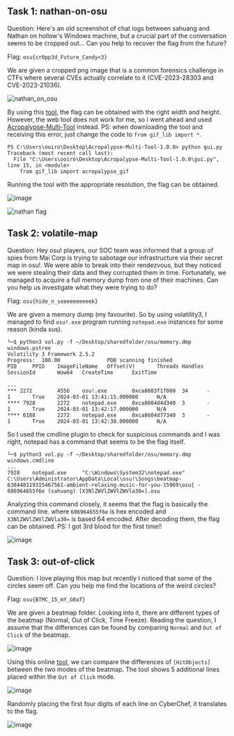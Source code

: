 ## Task 1: nathan-on-osu
Question: Here's an old screenshot of chat logs between sahuang and Nathan on hollow's Windows machine, but a crucial part of the conversation seems to be cropped out... Can you help to recover the flag from the future?

Flag: `osu{cr0pp3d_Future_Candy<3}`

We are given a cropped png image that is a common forensics challenge in CTFs where several CVEs actually correlate to it (CVE-2023-28303 and CVE-2023-21036).

![nathan_on_osu](https://github.com/warlocksmurf/onlinectf-writeups/assets/121353711/aeebc31f-0bb4-4ffc-bf8d-47ef9caf83b5)

By using this [tool](https://acropalypse.app/), the flag can be obtained with the right width and height. However, the web tool does not work for me, so I went ahead and used [Acropalypse-Multi-Tool](https://github.com/frankthetank-music/Acropalypse-Multi-Tool/tree/main) instead. PS: when downloading the tool and receiving this error, just change the code to `from gif_lib import *`.

```
PS C:\Users\ooiro\Desktop\Acropalypse-Multi-Tool-1.0.0> python gui.py
Traceback (most recent call last):
  File "C:\Users\ooiro\Desktop\Acropalypse-Multi-Tool-1.0.0\gui.py", line 15, in <module>
    from gif_lib import acropalypse_gif
```

Running the tool with the appropriate resolution, the flag can be obtained.

![image](https://github.com/warlocksmurf/onlinectf-writeups/assets/121353711/9a282e4d-061b-43be-bb8a-0a71f5288710)

![nathan flag](https://github.com/warlocksmurf/onlinectf-writeups/assets/121353711/4035976e-7320-4ecb-8557-7182a2dea9aa)

## Task 2: volatile-map
Question: Hey osu! players, our SOC team was informed that a group of spies from Mai Corp is trying to sabotage our infrastructure via their secret map in osu!.
We were able to break into their rendezvous, but they noticed we were stealing their data and they corrupted them in time. Fortunately, we managed to acquire a full memory dump from one of their machines.
Can you help us investigate what they were trying to do?

Flag: `osu{hide_n_seeeeeeeeeek}`

We are given a memory dump (my favourite). So by using volatility3, I managed to find `osu!.exe` program running `notepad.exe` instances for some reason (kinda sus).

```
└─$ python3 vol.py -f ~/Desktop/sharedfolder/osu/memory.dmp windows.pstree 
Volatility 3 Framework 2.5.2
Progress:  100.00               PDB scanning finished                                
PID     PPID    ImageFileName   Offset(V)       Threads Handles SessionId       Wow64   CreateTime      ExitTime

...
*** 2272        4556    osu!.exe        0xca8603f1f080  34      -       1       True    2024-03-01 13:41:15.000000      N/A
**** 7928       2272    notepad.exe     0xca8604d4d340  3       -       1       True    2024-03-01 13:42:17.000000      N/A
**** 6188       2272    notepad.exe     0xca8604d77340  3       -       1       True    2024-03-01 13:42:38.000000      N/A
```

So I used the cmdline plugin to check for suspicious commands and I was right, notepad has a command that seems to be the flag itself.

```
└─$ python3 vol.py -f ~/Desktop/sharedfolder/osu/memory.dmp windows.cmdline
...
7928    notepad.exe     "C:\Windows\System32\notepad.exe" C:\Users\Administrator\AppData\Local\osu!\Songs\beatmap-638448119315467561-ambient-relaxing-music-for-you-15969\osu{ - 686964655f6e (sahuang) [X3NlZWVlZWVlZWVla30=].osu
```

Analyzing this command closely, it seems that the flag is basically the command line. where `686964655f6e` is hex encoded and `X3NlZWVlZWVlZWVla30=` is based 64 encoded. After decoding them, the flag can be obtained. PS: I got 3rd blood for the first time!!

![image](https://github.com/warlocksmurf/onlinectf-writeups/assets/121353711/00059c0b-c825-45bd-945a-3352bf4cd343)

## Task 3: out-of-click
Question: I love playing this map but recently I noticed that some of the circles seem off. Can you help me find the locations of the weird circles?

Flag: `osu{BTMC_15_mY_G0aT}`

We are given a beatmap folder. Looking into it, there are different types of the beatmap (Normal, Out of Click, Time Freeze). Reading the question, I assume that the differences can be found by comparing `Normal` and `Out of Click` of the beatmap. 

![image](https://github.com/warlocksmurf/onlinectf-writeups/assets/121353711/f1d5e5d1-04e0-43ed-add6-1cc43738504d)

Using this online [tool](https://www.diffchecker.com/text-compare/), we can compare the differences of `[HitObjects]` between the two modes of the beatmap. The tool shows 5 additional lines placed within the `Out of Click` mode.

![image](https://github.com/warlocksmurf/onlinectf-writeups/assets/121353711/1f1bee6f-e851-4594-b01b-332d54d809bc)

Randomly placing the first four digits of each line on CyberChef, it translates to the flag.

![image](https://github.com/warlocksmurf/onlinectf-writeups/assets/121353711/5924eab3-3538-4d47-b63d-af8a1c8a249b)
